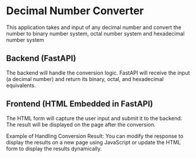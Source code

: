 # Decimal Number Converter

This application takes and input of any decimal number and convert the number to binary number system, octal number system and hexadecimal number system



## Backend (FastAPI)

The backend will handle the conversion logic. FastAPI will receive the input (a decimal number) and return its binary, octal, and hexadecimal equivalents.

## Frontend (HTML Embedded in FastAPI)

The HTML form will capture the user input and submit it to the backend. The result will be displayed on the page after the conversion.

Example of Handling Conversion Result:
You can modify the response to display the results on a new page using JavaScript or update the HTML form to display the results dynamically.